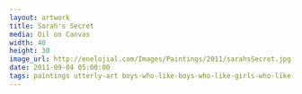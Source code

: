 ```yaml
---
layout: artwork
title: Sarah's Secret
media: Oil on Canvas
width: 40
height: 30
image_url: http://enelojial.com/Images/Paintings/2011/sarahsSecret.jpg
date: 2011-09-04 05:00:00
tags: paintings utterly-art boys-who-like-boys-who-like-girls-who-like-girls
---
```

